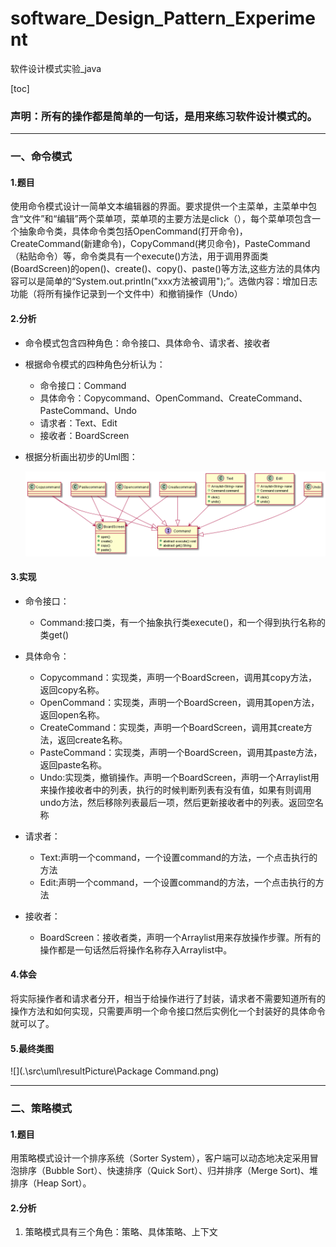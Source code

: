 # software_Design_Pattern_Experiment
软件设计模式实验_java

[toc]

### 声明：所有的操作都是简单的一句话，是用来练习软件设计模式的。

-------







### 一、命令模式

#### 1.题目

使用命令模式设计一简单文本编辑器的界面。要求提供一个主菜单，主菜单中包含“文件”和“编辑”两个菜单项，菜单项的主要方法是click（），每个菜单项包含一个抽象命令类，具体命令类包括OpenCommand(打开命令)，CreateCommand(新建命令)，CopyCommand(拷贝命令)，PasteCommand（粘贴命令）等，命令类具有一个execute()方法，用于调用界面类(BoardScreen)的open()、create()、copy()、paste()等方法,这些方法的具体内容可以是简单的“System.out.println("xxx方法被调用");”。选做内容：增加日志功能（将所有操作记录到一个文件中）和撤销操作（Undo）

 

#### 2.分析

- 命令模式包含四种角色：命令接口、具体命令、请求者、接收者

- 根据命令模式的四种角色分析认为：
  - 命令接口：Command
  - 具体命令：Copycommand、OpenCommand、CreateCommand、PasteCommand、Undo
  - 请求者：Text、Edit
  - 接收者：BoardScreen
  
- 根据分析画出初步的Uml图：

  ![](.\src\uml\disignPicture\commandModeUml-0.png)

  

#### 3.实现

  - 命令接口：
  
    - Command:接口类，有一个抽象执行类execute()，和一个得到执行名称的类get()
  - 具体命令：
    - Copycommand：实现类，声明一个BoardScreen，调用其copy方法，返回copy名称。
    - OpenCommand：实现类，声明一个BoardScreen，调用其open方法，返回open名称。
    - CreateCommand：实现类，声明一个BoardScreen，调用其create方法，返回create名称。
    - PasteCommand：实现类，声明一个BoardScreen，调用其paste方法，返回paste名称。
    - Undo:实现类，撤销操作。声明一个BoardScreen，声明一个Arraylist用来操作接收者中的列表，执行的时候判断列表有没有值，如果有则调用undo方法，然后移除列表最后一项，然后更新接收者中的列表。返回空名称
  
  - 请求者：
    - Text:声明一个command，一个设置command的方法，一个点击执行的方法
    - Edit:声明一个command，一个设置command的方法，一个点击执行的方法
  
  - 接收者：
    - BoardScreen：接收者类，声明一个Arraylist用来存放操作步骤。所有的操作都是一句话然后将操作名称存入Arraylist中。



#### 4.体会

 将实际操作者和请求者分开，相当于给操作进行了封装，请求者不需要知道所有的操作方法和如何实现，只需要声明一个命令接口然后实例化一个封装好的具体命令就可以了。



#### 5.最终类图

![](.\src\uml\resultPicture\Package Command.png)



------



### 二、策略模式

#### 1.题目

用策略模式设计一个排序系统（Sorter System），客户端可以动态地决定采用冒泡排序（Bubble Sort）、快速排序（Quick Sort）、归并排序（Merge Sort)、堆排序（Heap Sort）。



#### 2.分析

1. 策略模式具有三个角色：策略、具体策略、上下文